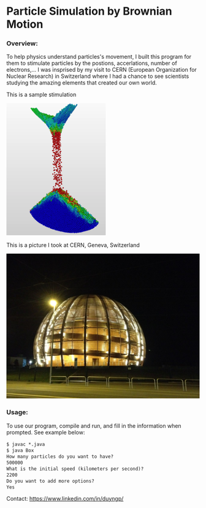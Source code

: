 # Particle Simulation by Brownian Motion

### Overview:

To help physics understand particles's movement, I built this program for them to stimulate particles by the postions, accerlations,
number of electrons,... I was insprised by my visit to CERN (European Organization for Nuclear Research) in Switzerland where I had a chance
to see scientists studying the amazing elements that created our own world.

This is a sample stimulation

![My Image](images/ParticleStimulation.png)

This is a picture I took at CERN, Geneva, Switzerland

![My Image](images/CERN.jpeg)


### Usage:
To use our program, compile and run, and fill in the information when prompted. See example below:

```
$ javac *.java
$ java Box
How many particles do you want to have?
500000
What is the initial speed (kilometers per second)?
2200
Do you want to add more options?
Yes
```

Contact: https://www.linkedin.com/in/duyngp/
